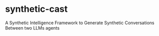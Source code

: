 # synthetic-cast
A Synthetic Intelligence Framework to Generate Synthetic Conversations Between two LLMs agents
